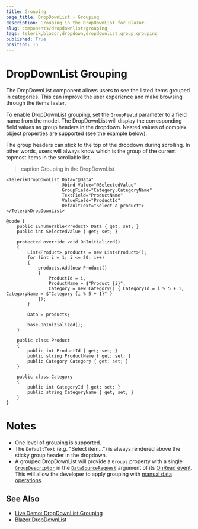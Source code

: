 ```yaml
---
title: Grouping
page_title: DropDownList - Grouping
description: Grouping in the DropDownList for Blazor.
slug: components/dropdownlist/grouping
tags: telerik,blazor,dropdown,dropdownlist,group,grouping
published: True
position: 15
---
```


# DropDownList Grouping

The DropDownList component allows users to see the listed items grouped in categories. This can improve the user experience and make browsing through the items faster.

To enable DropDownList grouping, set the `GroupField` parameter to a field name from the model. The DropDownList will display the corresponding field values as group headers in the dropdown. Nested values of complex object properties are supported (see the example below).

The group headers can stick to the top of the dropdown during scrolling. In other words, users will always know which is the group of the current topmost items in the scrollable list.

>caption Grouping in the DropDownList

````RAZOR
<TelerikDropDownList Data="@Data"
                     @bind-Value="@SelectedValue"
                     GroupField="Category.CategoryName"
                     TextField="ProductName"
                     ValueField="ProductId"
                     DefaultText="Select a product">
</TelerikDropDownList>

@code {
    public IEnumerable<Product> Data { get; set; }
    public int SelectedValue { get; set; }

    protected override void OnInitialized()
    {
        List<Product> products = new List<Product>();
        for (int i = 1; i <= 20; i++)
        {
            products.Add(new Product()
            {
                ProductId = i,
                ProductName = $"Product {i}",
                Category = new Category() { CategoryId = i % 5 + 1, CategoryName = $"Category {i % 5 + 1}" }
            });
        }

        Data = products;

        base.OnInitialized();
    }

    public class Product
    {
        public int ProductId { get; set; }
        public string ProductName { get; set; }
        public Category Category { get; set; }
    }

    public class Category
    {
        public int CategoryId { get; set; }
        public string CategoryName { get; set; }
    }
}
````

# Notes

* One level of grouping is supported.
* The `DefaultText` (e.g. "Select item...") is always rendered above the sticky group header in the dropdown.
* A grouped DropDownList will provide a `Groups` property with a single [`GroupDescriptor`](slug:Telerik.DataSource.GroupDescriptor) in the [`DataSourceRequest`](slug:Telerik.DataSource.DataSourceRequest) argument of its [OnRead event](slug:components/dropdownlist/events#onread). This will allow the developer to apply grouping with [manual data operations](slug:components/grid/manual-operations).

## See Also

* [Live Demo: DropDownList Grouping](https://demos.telerik.com/blazor-ui/dropdownlist/grouping)
* [Blazor DropDownList](slug:components/dropdownlist/overview)